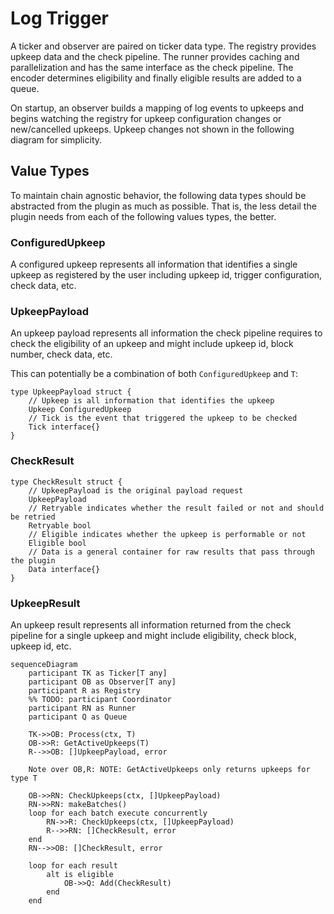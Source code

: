 # Log Trigger

A ticker and observer are paired on ticker data type. The registry provides
upkeep data and the check pipeline. The runner provides caching and 
parallelization and has the same interface as the check pipeline. The encoder
determines eligibility and finally eligible results are added to a queue.

On startup, an observer builds a mapping of log events to upkeeps and begins
watching the registry for upkeep configuration changes or new/cancelled upkeeps.
Upkeep changes not shown in the following diagram for simplicity.

## Value Types

To maintain chain agnostic behavior, the following data types should be
abstracted from the plugin as much as possible. That is, the less detail the
plugin needs from each of the following values types, the better.

### ConfiguredUpkeep

A configured upkeep represents all information that identifies a single upkeep
as registered by the user including upkeep id, trigger configuration, 
check data, etc.

### UpkeepPayload

An upkeep payload represents all information the check pipeline requires to
check the eligibility of an upkeep and might include upkeep id, block number,
check data, etc.

This can potentially be a combination of both `ConfiguredUpkeep` and `T`:

```golang
type UpkeepPayload struct {
    // Upkeep is all information that identifies the upkeep
    Upkeep ConfiguredUpkeep
    // Tick is the event that triggered the upkeep to be checked
    Tick interface{}
}
```

### CheckResult

```golang
type CheckResult struct {
    // UpkeepPayload is the original payload request
    UpkeepPayload
    // Retryable indicates whether the result failed or not and should be retried
    Retryable bool
    // Eligible indicates whether the upkeep is performable or not
    Eligible bool
    // Data is a general container for raw results that pass through the plugin
    Data interface{}
}
```

### UpkeepResult

An upkeep result represents all information returned from the check pipeline for
a single upkeep and might include eligibility, check block, upkeep id, etc.

```mermaid
sequenceDiagram
    participant TK as Ticker[T any]
    participant OB as Observer[T any]
    participant R as Registry
    %% TODO: participant Coordinator
    participant RN as Runner
    participant Q as Queue
    
    TK->>OB: Process(ctx, T)
    OB->>R: GetActiveUpkeeps(T)
    R-->>OB: []UpkeepPayload, error

    Note over OB,R: NOTE: GetActiveUpkeeps only returns upkeeps for type T

    OB->>RN: CheckUpkeeps(ctx, []UpkeepPayload)
    RN->>RN: makeBatches()
    loop for each batch execute concurrently
        RN->>R: CheckUpkeeps(ctx, []UpkeepPayload)
        R-->>RN: []CheckResult, error
    end
    RN-->>OB: []CheckResult, error

    loop for each result
        alt is eligible
            OB->>Q: Add(CheckResult)
        end
    end
```